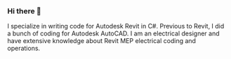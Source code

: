 ### Hi there 👋
I specialize in writing code for Autodesk Revit in C#.  Previous to Revit, I did a bunch of coding for Autodesk AutoCAD.  I am an electrical designer and have extensive knowledge about Revit MEP electrical coding and operations.

<!--
**revitak/revitak** is a ✨ _special_ ✨ repository because its `README.md` (this file) appears on your GitHub profile.

Here are some ideas to get you started:

- 🔭 I’m currently working on ...
- 🌱 I’m currently learning ...
- 👯 I’m looking to collaborate on ...
- 🤔 I’m looking for help with ...
- 💬 Ask me about ...
- 📫 How to reach me: ...
- 😄 Pronouns: ...
- ⚡ Fun fact: ...
-->
